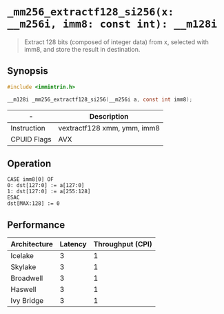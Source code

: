 `_mm256_extractf128_si256(x: __m256i, imm8: const int): __m128i`
================================================================

> Extract 128 bits (composed of integer data) from x, selected with imm8, and store the result in destination.

## Synopsis

```c
#include <immintrin.h>

__m128i _mm256_extractf128_si256(__m256i a, const int imm8);
```

| -           | Description                 |
| ----------- | --------------------------- |
| Instruction | vextractf128 xmm, ymm, imm8 |
| CPUID Flags | AVX                         |

## Operation

```
CASE imm8[0] OF
0: dst[127:0] := a[127:0]
1: dst[127:0] := a[255:128]
ESAC
dst[MAX:128] := 0
```

## Performance

| Architecture | Latency | Throughput (CPI) |
| ------------ | ------- | ---------------- |
| Icelake      | 3       | 1                |
| Skylake      | 3       | 1                |
| Broadwell    | 3       | 1                |
| Haswell      | 3       | 1                |
| Ivy Bridge   | 3       | 1                |
